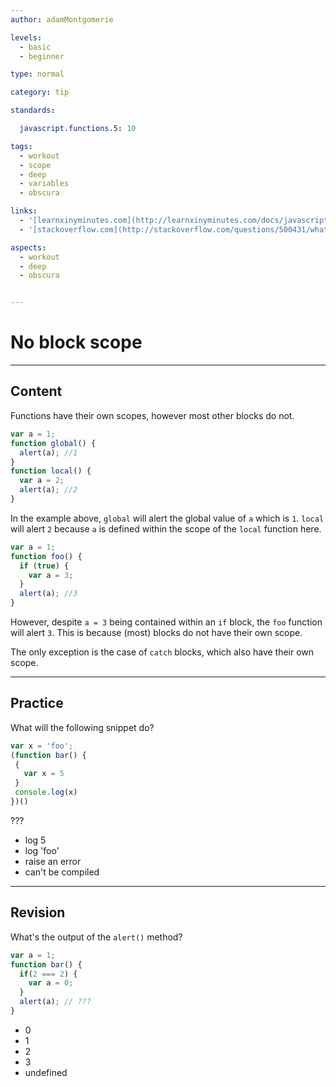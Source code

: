 ```yaml
---
author: adamMontgomerie

levels:
  - basic
  - beginner

type: normal

category: tip

standards:

  javascript.functions.5: 10

tags:
  - workout
  - scope
  - deep
  - variables
  - obscura

links:
  - '[learnxinyminutes.com](http://learnxinyminutes.com/docs/javascript/){website}'
  - '[stackoverflow.com](http://stackoverflow.com/questions/500431/what-is-the-scope-of-variables-in-javascript){website}'

aspects:
  - workout
  - deep
  - obscura


---
```

# No block scope

---
## Content

Functions have their own scopes, however most other blocks do not.

```javascript
var a = 1;
function global() {
  alert(a); //1
}
function local() {
  var a = 2;
  alert(a); //2
}
```

In the example above, `global` will alert the global value of `a` which is `1`. `local` will alert `2` because `a` is defined within the scope of the `local` function here.

```javascript
var a = 1;
function foo() {
  if (true) {
    var a = 3;
  }
  alert(a); //3
}
```

However, despite `a = 3` being contained within an `if` block, the `foo` function will alert `3`. This is because (most) blocks do not have their own scope.

The only exception is the case of `catch` blocks, which also have their own scope.

---
## Practice

What will the following snippet do?

```javascript
var x = 'foo';
(function bar() {
 {
   var x = 5
 }
 console.log(x)
})()
```

???

* log 5
* log 'foo'
* raise an error
* can't be compiled

---
## Revision

What's the output of the `alert()` method?

```javascript
var a = 1;
function bar() {
  if(2 === 2) {
    var a = 0;
  }
  alert(a); // ???
}
```

* 0
* 1
* 2
* 3
* undefined
 
